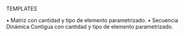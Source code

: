 ﻿TEMPLATES

• Matriz con cantidad y tipo de elemento parametrizado.
• Secuencia Dinámica Contigua con cantidad y tipo de elemento parametrizado.

![]()
